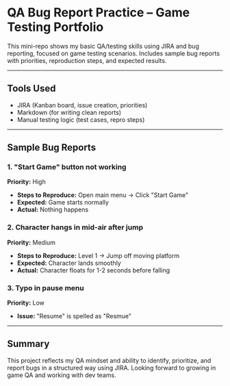 #  QA Bug Report Practice – Game Testing Portfolio

This mini-repo shows my basic QA/testing skills using JIRA and bug reporting, focused on game testing scenarios.
Includes sample bug reports with priorities, reproduction steps, and expected results.

---

##  Tools Used

- JIRA (Kanban board, issue creation, priorities)
- Markdown (for writing clean reports)
- Manual testing logic (test cases, repro steps)

---

## Sample Bug Reports

### 1.  "Start Game" button not working
**Priority:** High
- **Steps to Reproduce:** Open main menu → Click "Start Game"
- **Expected:** Game starts normally
- **Actual:** Nothing happens

### 2.  Character hangs in mid-air after jump
**Priority:** Medium
- **Steps to Reproduce:** Level 1 → Jump off moving platform
- **Expected:** Character lands smoothly
- **Actual:** Character floats for 1-2 seconds before falling

### 3.  Typo in pause menu
**Priority:** Low
- **Issue:** "Resume" is spelled as "Resmue"

---

##  Summary

This project reflects my QA mindset and ability to identify, prioritize, and report bugs in a structured way using JIRA.
Looking forward to growing in game QA and working with dev teams.
